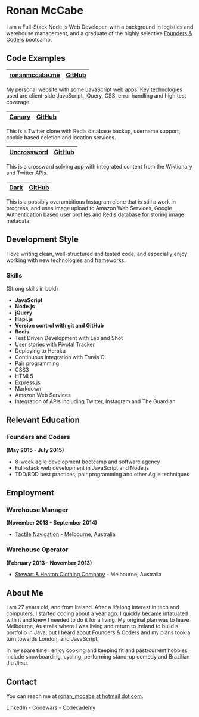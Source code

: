 Ronan McCabe
======================

I am a Full-Stack Node.js Web Developer, with a background in logistics and warehouse management, and a graduate of the highly selective [Founders & Coders](http://www.foundersandcoders.com/) bootcamp.

Code Examples 
-------------

| [ronanmccabe.me]                     | [GitHub](https://github.com/wallcrawler/home)                 |
|--------------------------------------|------------------------------------|
My personal website with some JavaScript web apps. Key technologies used are client-side JavaScript, jQuery, CSS, error handling and high test coverage.

| [Canary]                             | [GitHub](https://github.com/jmnr/canary)                      |
|--------------------------------------|------------------------------------|
This is a Twitter clone with Redis database backup, username support, cookie based deletion and location services.

| [Uncrossword]                        | [GitHub](https://github.com/jmnr/scrabble)                   |
|--------------------------------------|------------------------------------|
This is a crossword solving app with integrated content from the Wiktionary and Twitter APIs.

| [Dark]                               | [GitHub](https://github.com/jmnr/dark)                    |
|--------------------------------------|------------------------------------|
This is a possibly overambitious Instagram clone that is still a work in progress, and uses image upload to Amazon Web Services, Google Authentication based user profiles and Redis database for storing image metadata.

Development Style
--------------------

I love writing clean, well-structured and tested code, and especially enjoy working with new technologies and frameworks.

### Skills
(Strong skills in bold)
* **JavaScript**
* **Node.js**
* **jQuery**
* **Hapi.js**
* **Version control with git and GitHub**
* **Redis**
* Test Driven Development with Lab and Shot
* User stories with Pivotal Tracker
* Deploying to Heroku
* Continuous Integration with Travis CI
* Pair programming
* CSS3
* HTML5
* Express.js
* Markdown
* Amazon Web Services
* Integration of APIs including Twitter, Instagram and The Guardian

Relevant Education
------------------

### Founders and Coders
**(May 2015 - July 2015)**
* 8-week agile development bootcamp and software agency
* Full-stack web development in JavaScript and Node.js
* TDD/BDD best practices, pair programming and other Agile techniques

Employment
---------

### Warehouse Manager
**(November 2013 - September 2014)**
* [Tactile Navigation](http://tactilenavigation.com.au/) - Melbourne, Australia

### Warehouse Operator
**(February 2013 - November 2013)**
* [Stewart & Heaton Clothing Company](http://www.shcc.com.au/) - Melbourne, Australia

About Me
--------------------

I am 27 years old, and from Ireland. After a lifelong interest in tech and computers, I started coding about a year ago. I quickly became infatuated with it and knew I needed to do it for a living. My original plan was to leave Melbourne, Australia where I was living and return to Ireland to build a portfolio in Java, but I heard about Founders & Coders and my plans took a turn towards London, and JavaScript.

In my spare time I enjoy cooking and keeping fit and past/current hobbies include snowboarding, cycling, performing stand-up comedy and Brazilian Jiu Jitsu.

Contact
------
You can reach me at [ronan_mccabe at hotmail dot com].

[LinkedIn] - [Codewars] - [Codecademy]

[ronan_mccabe at hotmail dot com]: mailto:ronan_mccabe@hotmail.com

[ronanmccabe.me]: https://ronan.herokuapp.com/
[Dark]: http://darkapp.herokuapp.com/
[Uncrossword]: http://uncrossword.herokuapp.com/
[Canary]: http://canaryapp.herokuapp.com/

[LinkedIn]: https://uk.linkedin.com/in/ronanemccabe
[Codewars]: http://www.codewars.com/users/wallcrawler
[Codecademy]: http://www.codecademy.com/wallcrawler_ie
